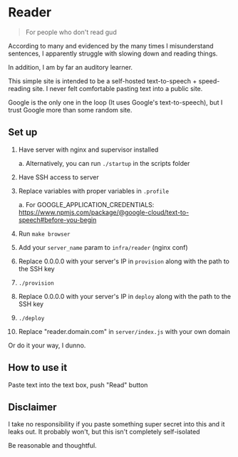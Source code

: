 # Reader

> For people who don't read gud

According to many and evidenced by the many times I misunderstand sentences, I apparently struggle with slowing down and reading things.

In addition, I am by far an auditory learner.

This simple site is intended to be a self-hosted text-to-speech + speed-reading site. I never felt comfortable pasting text into a public site.

Google is the only one in the loop (It uses Google's text-to-speech), but I trust Google more than some random site.

## Set up
1. Have server with nginx and supervisor installed

	a. Alternatively, you can run `./startup` in the scripts folder

2. Have SSH access to server
3. Replace variables with proper variables in `.profile`

	a. For GOOGLE_APPLICATION_CREDENTIALS:
	https://www.npmjs.com/package/@google-cloud/text-to-speech#before-you-begin

4. Run `make browser`
5. Add your `server_name` param to `infra/reader` (nginx conf)
6. Replace 0.0.0.0 with your server's IP in `provision` along with the path to the SSH key
7. `./provision`
8. Replace 0.0.0.0 with your server's IP in `deploy` along with the path to the SSH key
9. `./deploy`
10. Replace "reader.domain.com" in `server/index.js` with your own domain

Or do it your way, I dunno.

## How to use it

Paste text into the text box, push "Read" button

## Disclaimer

I take no responsibility if you paste something super secret into this and it leaks out. It probably won't, but this isn't completely self-isolated

Be reasonable and thoughtful.
